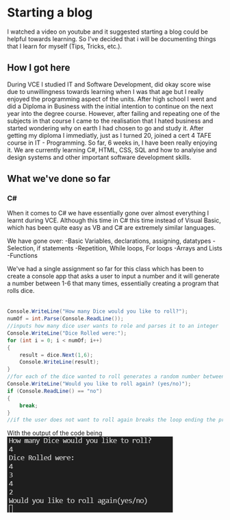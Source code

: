 # Starting a blog

I watched a video on youtube and it suggested starting a blog could be helpful towards learning. So I've decided that i will be documenting things that I learn for myself (Tips, Tricks, etc.).

## How I got here

During VCE I studied IT and Software Development, did okay score wise due to unwillingness towards learning when I was that age but I really enjoyed the programming aspect of the units. After high school I went and did a Diploma in Business with the initial intention to continue on the next year into the degree course. However, after failing and repeating one of the subjects in that course I came to the realisation that I hated business and started wondering why on earth I had chosen to go and study it. After getting my diploma I immediatly, just as I turned 20, joined a cert 4 TAFE course in IT - Programming. So far, 6 weeks in, I have been really enjoying it. We are currently learning C#, HTML, CSS, SQL and how to analyise and design systems and other important software development skills.

## What we've done so far

### C#
When it comes to C# we have essentially gone over almost everything I learnt during VCE. Although this time in C# this time instead of Visual Basic, which has been quite easy as VB and C# are extremely similar languages.

We have gone over:
-Basic Variables, declarations, assigning, datatypes
-Selection, if statements
-Repetition, While loops, For loops
-Arrays and Lists
-Functions

We've had a single assignment so far for this class which has been to create a console app that asks a user to input a number and it will generate a number between 1-6 that many times, essentially creating a program that rolls dice.
```c#

Console.WriteLine("How many Dice would you like to roll?");
numOf = int.Parse(Console.ReadLine());
//inputs how many dice user wants to role and parses it to an integer
Console.WriteLine("Dice Rolled were:");
for (int i = 0; i < numOf; i++)
{
    result = dice.Next(1,6);
    Console.WriteLine(result);
}
//for each of the dice wanted to roll generates a random number between 1 and 6 and prints it
Console.WriteLine("Would you like to roll again? (yes/no)");
if (Console.ReadLine() == "no")
{
    break;
}
//if the user does not want to roll again breaks the loop ending the program, if not loops back to the start.

```

With the output of the code being
![Code output image](./assets/output.png)

